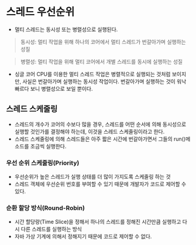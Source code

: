 # 스레드 우선순위

* 멀티 스레드는 동시성 또는 병렬성으로 실행된다.
> 동시성: 멀티 작업을 위해 하나의 코어에서 멀티 스레드가 번갈아가며 실행하는 성질    

> 병렬성: 멀티 작업을 위해 멀티 코어에서 개별 스레드를 동시에 실행하는 성질

* 싱글 코어 CPU를 이용한 멀티 스레드 작업은 병렬적으로 실행되는 것처럼 보이지만, 사실은 번갈아가며 실행하는 동시성 작업이다. 번갈아가며 실행하는 것이 워낙 빠르다 보니 병렬성으로 보일 뿐이다.

## 스레드 스케줄링
* 스레드의 개수가 코어의 수보다 많을 경우, 스레드를 어떤 순서에 의해 동시성으로 실행할 것인가를 결정해야 하는데, 이것을 스레드 스케줄링이라고 한다.
* 스레드 스케줄링에 의해 스레드들은 아주 짧은 시간에 번갈아가면서 그들의 run()메소드를 조금씩 실행한다.

### 우선 순위 스케줄링(Priority)
* 우선순위가 높은 스레드가 실행 상태를 더 많이 가지도록 스케줄링 하는 것
* 스레드 객체에 우선순위 번호를 부여할 수 있기 때문에 개발자가 코드로 제어할 수 있다.

### 순환 할당 방식(Round-Robin)
* 시간 할당량(Time Slice)을 정해서 하나의 스레드를 정해진 시간만큼 실행하고 다시 다른 스레드를 실행하는 방식
* 자바 가상 기계에 의해서 정해지기 때문에 코드로 제어할 수 없다.